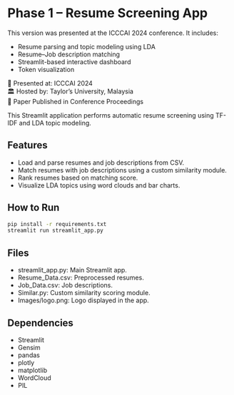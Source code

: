 # Phase 1 – Resume Screening App

This version was presented at the ICCCAI 2024 conference. It includes:

- Resume parsing and topic modeling using LDA
- Resume–Job description matching
- Streamlit-based interactive dashboard
- Token visualization


📍 Presented at: ICCCAI 2024  
🏛 Hosted by: Taylor’s University, Malaysia  
📄 Paper Published in Conference Proceedings


This Streamlit application performs automatic resume screening using TF-IDF and LDA topic modeling.

## Features
- Load and parse resumes and job descriptions from CSV.
- Match resumes with job descriptions using a custom similarity module.
- Rank resumes based on matching score.
- Visualize LDA topics using word clouds and bar charts.

## How to Run
```bash
pip install -r requirements.txt
streamlit run streamlit_app.py
```
## Files

- streamlit_app.py: Main Streamlit app.
- Resume_Data.csv: Preprocessed resumes.
- Job_Data.csv: Job descriptions.
- Similar.py: Custom similarity scoring module.
- Images/logo.png: Logo displayed in the app.

## Dependencies
- Streamlit
- Gensim
- pandas
- plotly
- matplotlib
- WordCloud
- PIL